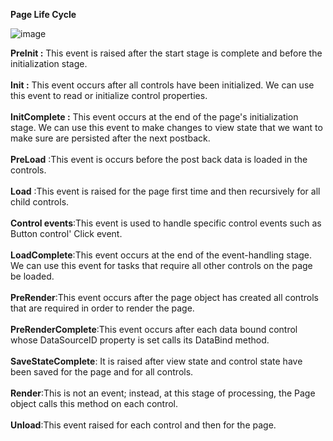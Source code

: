 __Page Life Cycle__

![image](https://user-images.githubusercontent.com/86051093/131300673-bfdd7373-a6b9-4a5c-a782-faffbe229495.png)


**PreInit :**	This event is raised after the start stage is complete and before the initialization stage.<br/><br/>
**Init    :**	This event occurs after all controls have been initialized. We can use this event to read or initialize control properties.<br/><br/>
**InitComplete :**	This event occurs at the end of the page's initialization stage. We can use this event to make changes to view state that we want to make sure are persisted after the next postback.<br/><br/>
__PreLoad__	:This event is occurs before the post back data is loaded in the controls.<br/><br/>
__Load__ :This event is raised for the page first time and then recursively for all child controls.<br/><br/>
__Control events__:This event is used to handle specific control events such as Button control' Click event.<br/><br/>
__LoadComplete__:This event occurs at the end of the event-handling stage. We can use this event for tasks that require all other controls on the page be loaded.<br/><br/>
__PreRender__:This event occurs after the page object has created all controls that are required in order to render the page.<br/><br/>
__PreRenderComplete__:This event occurs after each data bound control whose DataSourceID property is set calls its DataBind method.<br/><br/>
__SaveStateComplete__:	It is raised after view state and control state have been saved for the page and for all controls.<br/><br/>
__Render__:This is not an event; instead, at this stage of processing, the Page object calls this method on each control.<br/><br/>
__Unload__:This event raised for each control and then for the page.
